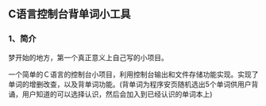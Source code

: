 ## C语言控制台背单词小工具
### 1、简介
梦开始的地方，第一个真正意义上自己写的小项目。

一个简单的Ｃ语言的控制台小项目，利用控制台输出和文件存储功能实现。实现了单词的增删改查，以及背单词功能。(背单词为程序安页随机选出5个单词供用户背诵，用户知道的可以选择认识，然后会加入到已经认识的单词本上)





